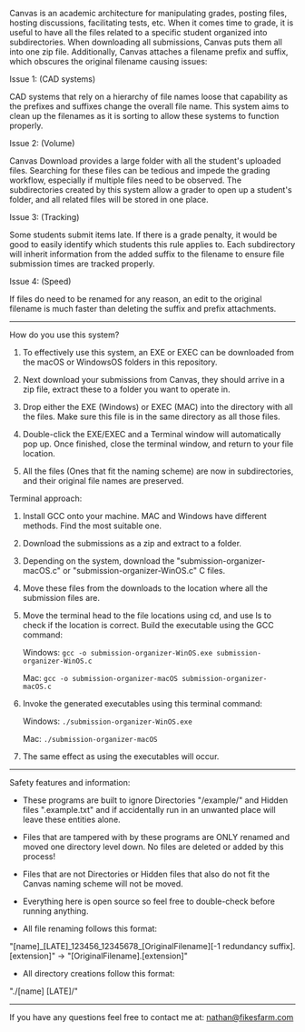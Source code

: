    Canvas is an academic architecture for manipulating grades, posting files, hosting discussions, facilitating tests, etc. When it comes time to grade, it is useful to have all the files related to a specific student organized into subdirectories. When downloading all submissions, Canvas puts them all into one zip file. Additionally, Canvas attaches a filename prefix and suffix, which obscures the original filename causing issues:

Issue 1: (CAD systems)

CAD systems that rely on a hierarchy of file names loose that capability as the prefixes and suffixes change the overall file name. This system aims to clean up the filenames as it is sorting to allow these systems to function properly.

Issue 2: (Volume)

Canvas Download provides a large folder with all the student's uploaded files. Searching for these files can be tedious and impede the grading workflow, especially if multiple files need to be observed. The subdirectories created by this system allow a grader to open up a student's folder, and all related files will be stored in one place.

Issue 3: (Tracking)

Some students submit items late. If there is a grade penalty, it would be good to easily identify which students this rule applies to. Each subdirectory will inherit information from the added suffix to the filename to ensure file submission times are tracked properly.

Issue 4: (Speed)

If files do need to be renamed for any reason, an edit to the original filename is much faster than deleting the suffix and prefix attachments.

***

How do you use this system?

1. To effectively use this system, an EXE or EXEC can be downloaded from the macOS or WindowsOS folders in this repository.
   
2. Next download your submissions from Canvas, they should arrive in a zip file, extract these to a folder you want to operate in.
   
3. Drop either the EXE (Windows) or EXEC (MAC) into the directory with all the files. Make sure this file is in the same directory as all those files.
   
4. Double-click the EXE/EXEC and a Terminal window will automatically pop up. Once finished, close the terminal window, and return to your file location.
   
5. All the files (Ones that fit the naming scheme) are now in subdirectories, and their original file names are preserved.

Terminal approach:

1. Install GCC onto your machine. MAC and Windows have different methods. Find the most suitable one.

2. Download the submissions as a zip and extract to a folder.

3. Depending on the system, download the "submission-organizer-macOS.c" or "submission-organizer-WinOS.c" C files.

4. Move these files from the downloads to the location where all the submission files are. 

5. Move the terminal head to the file locations using cd, and use ls to check if the location is correct. Build the executable using the GCC command:
    
    Windows:    ```gcc -o submission-organizer-WinOS.exe submission-organizer-WinOS.c```
    
    Mac:        ```gcc -o submission-organizer-macOS submission-organizer-macOS.c```

6. Invoke the generated executables using this terminal command:
    
    Windows:    ```./submission-organizer-WinOS.exe```
    
    Mac:        ```./submission-organizer-macOS```

7. The same effect as using the executables will occur.

***

Safety features and information:

- These programs are built to ignore Directories "/example/" and Hidden files ".example.txt" and if accidentally run in an unwanted place will leave these entities alone.
  
- Files that are tampered with by these programs are ONLY renamed and moved one directory level down. No files are deleted or added by this process!
  
- Files that are not Directories or Hidden files that also do not fit the Canvas naming scheme will not be moved.
  
- Everything here is open source so feel free to double-check before running anything.

- All file renaming follows this format: 

"\[name]\_\[LATE]\_123456\_12345678\_\[OriginalFilename]\[-1 redundancy suffix].\[extension]" -> "\[OriginalFilename].\[extension]"

- All directory creations follow this format: 

"./\[name] \[LATE]/"

***

If you have any questions feel free to contact me at:   nathan@fikesfarm.com
